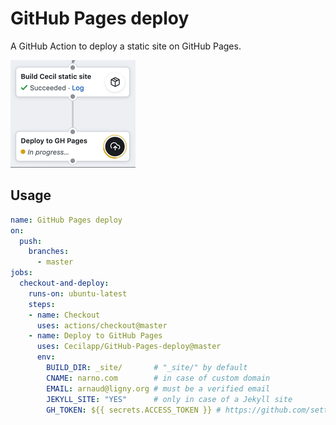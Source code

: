 # GitHub Pages deploy

A GitHub Action to deploy a static site on GitHub Pages.

![Deploy to GitHub Pages](GitHub-Pages-deploy.gif)

## Usage

```yml
name: GitHub Pages deploy
on:
  push:
    branches:
      - master
jobs:
  checkout-and-deploy:
    runs-on: ubuntu-latest
    steps:
    - name: Checkout
      uses: actions/checkout@master
    - name: Deploy to GitHub Pages
      uses: Cecilapp/GitHub-Pages-deploy@master
      env:
        BUILD_DIR: _site/       # "_site/" by default
        CNAME: narno.com        # in case of custom domain
        EMAIL: arnaud@ligny.org # must be a verified email
        JEKYLL_SITE: "YES"      # only in case of a Jekyll site
        GH_TOKEN: ${{ secrets.ACCESS_TOKEN }} # https://github.com/settings/tokens
```
